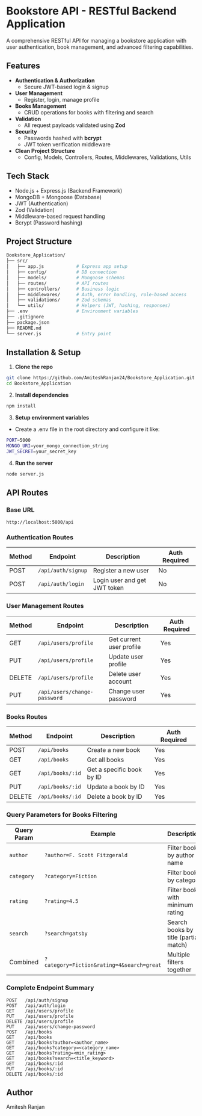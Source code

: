 # Bookstore API - RESTful Backend Application

A comprehensive RESTful API for managing a bookstore application with user authentication, book management, and advanced filtering capabilities.

## Features

- **Authentication & Authorization**
  - Secure JWT-based login & signup
- **User Management**
  - Register, login, manage profile
- **Books Management**
  - CRUD operations for books with filtering and search
- **Validation**
  - All request payloads validated using **Zod**
- **Security**
  - Passwords hashed with **bcrypt**
  - JWT token verification middleware
- **Clean Project Structure**
  - Config, Models, Controllers, Routes, Middlewares, Validations, Utils

## Tech Stack

- Node.js + Express.js (Backend Framework)
- MongoDB + Mongoose (Database)
- JWT (Authentication)
- Zod (Validation)
- Middleware-based request handling
- Bcrypt (Password hashing)

## Project Structure

```bash
Bookstore_Application/
├── src/
│   ├── app.js            # Express app setup
│   ├── config/           # DB connection
│   ├── models/           # Mongoose schemas
│   ├── routes/           # API routes
│   ├── controllers/      # Business logic
│   ├── middlewares/      # Auth, error handling, role-based access
│   ├── validations/      # Zod schemas
│   └── utils/            # Helpers (JWT, hashing, responses)
├── .env                  # Environment variables
├── .gitignore
├── package.json
├── README.md
└── server.js             # Entry point
```

## Installation & Setup

1. **Clone the repo**

```bash
git clone https://github.com/AmiteshRanjan24/Bookstore_Application.git
cd Bookstore_Application
```

2. **Install dependencies**

```bash
npm install
```

3. **Setup environment variables**

- Create a .env file in the root directory and configure it like:

```bash
PORT=5000
MONGO_URI=your_mongo_connection_string
JWT_SECRET=your_secret_key
```

4. **Run the server**

```bash
node server.js
```

## API Routes

### Base URL

```
http://localhost:5000/api
```

### Authentication Routes

| Method | Endpoint           | Description                  | Auth Required |
| ------ | ------------------ | ---------------------------- | ------------- |
| POST   | `/api/auth/signup` | Register a new user          | No            |
| POST   | `/api/auth/login`  | Login user and get JWT token | No            |

### User Management Routes

| Method | Endpoint                     | Description              | Auth Required |
| ------ | ---------------------------- | ------------------------ | ------------- |
| GET    | `/api/users/profile`         | Get current user profile | Yes           |
| PUT    | `/api/users/profile`         | Update user profile      | Yes           |
| DELETE | `/api/users/profile`         | Delete user account      | Yes           |
| PUT    | `/api/users/change-password` | Change user password     | Yes           |

### Books Routes

| Method | Endpoint         | Description               | Auth Required |
| ------ | ---------------- | ------------------------- | ------------- |
| POST   | `/api/books`     | Create a new book         | Yes           |
| GET    | `/api/books`     | Get all books             | Yes           |
| GET    | `/api/books/:id` | Get a specific book by ID | Yes           |
| PUT    | `/api/books/:id` | Update a book by ID       | Yes           |
| DELETE | `/api/books/:id` | Delete a book by ID       | Yes           |

### Query Parameters for Books Filtering

| Query Param | Example                                   | Description                           |
| ----------- | ----------------------------------------- | ------------------------------------- |
| `author`    | `?author=F. Scott Fitzgerald`             | Filter books by author name           |
| `category`  | `?category=Fiction`                       | Filter books by category              |
| `rating`    | `?rating=4.5`                             | Filter books with minimum rating      |
| `search`    | `?search=gatsby`                          | Search books by title (partial match) |
| Combined    | `?category=Fiction&rating=4&search=great` | Multiple filters together             |

### Complete Endpoint Summary

```
POST   /api/auth/signup
POST   /api/auth/login
GET    /api/users/profile
PUT    /api/users/profile
DELETE /api/users/profile
PUT    /api/users/change-password
POST   /api/books
GET    /api/books
GET    /api/books?author=<author_name>
GET    /api/books?category=<category_name>
GET    /api/books?rating=<min_rating>
GET    /api/books?search=<title_keyword>
GET    /api/books/:id
PUT    /api/books/:id
DELETE /api/books/:id
```

## Author

Amitesh Ranjan
